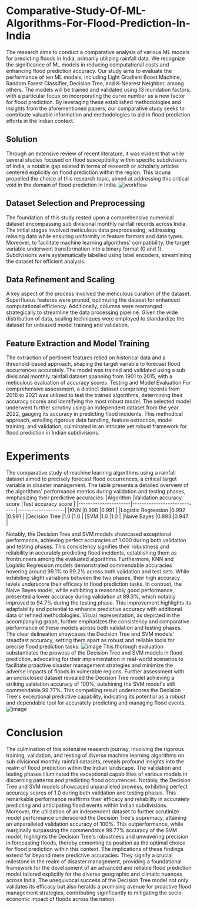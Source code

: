 # Comparative-Study-Of-ML-Algorithms-For-Flood-Prediction-In-India
The research aims to conduct a comparative analysis of various ML models for predicting floods in India, primarily utilizing rainfall data. We recognize the significance of ML models in reducing computational costs and enhancing flood prediction accuracy. Our study aims to evaluate the performance of ten ML models, including Light Gradient Boost Machine, Random Forest Classifier, Decision Tree, and K-Nearest Neighbor, among others. The models will be trained and validated using 13 inundation factors, with a particular focus on incorporating the curve number as a new factor for flood prediction.
By leveraging these established methodologies and insights from the aforementioned papers, our comparative study seeks to contribute valuable information and methodologies to aid in flood prediction efforts in the Indian context.

## Solution
Through an extensive review of recent literature, it was evident that while several studies focused on flood susceptibility within specific subdivisions of India, a notable gap existed in terms of research or scholarly articles centered explicitly on flood prediction within the region. This lacuna propelled the choice of this research topic, aimed at addressing this critical void in the domain of flood prediction in India.
![workflow](https://github.com/musicallysouled/Comparative-Study-Of-ML-Algorithms-For-Flood-Prediction-In-India/assets/88243330/42dca0ce-cebd-4da5-a5b2-3f00cabb6526)
## Dataset Selection and Preprocessing
The foundation of this study rested upon a comprehensive numerical dataset encompassing sub divisional monthly rainfall records across India. The initial stages involved meticulous data preprocessing, addressing missing data while ensuring uniformity in feature formats and data types. Moreover, to facilitate machine learning algorithms' compatibility, the target variable underwent transformation into a binary format (0 and 1). Subdivisions were systematically labelled using label encoders, streamlining the dataset for efficient analysis.

## Data Refinement and Scaling
A key aspect of the process involved the meticulous curation of the dataset. Superfluous features were pruned, optimizing the dataset for enhanced computational efficiency. Additionally, columns were rearranged strategically to streamline the data processing pipeline. Given the wide distribution of data, scaling techniques were employed to standardize the dataset for unbiased model training and validation.

## Feature Extraction and Model Training
The extraction of pertinent features relied on historical data and a threshold-based approach, shaping the target variable to forecast flood occurrences accurately. The model was trained and validated using a sub divisional monthly rainfall dataset spanning from 1901 to 2015, with a meticulous evaluation of accuracy scores.
Testing and Model Evaluation
For comprehensive assessment, a distinct dataset comprising records from 2016 to 2021 was utilized to test the trained algorithms, determining their accuracy scores and identifying the most robust model. The selected model underwent further scrutiny using an independent dataset from the year 2022, gauging its accuracy in predicting flood incidents.
This methodical approach, entailing rigorous data handling, feature extraction, model training, and validation, culminated in an intricate yet robust framework for flood prediction in Indian subdivisions.

# Experiments
The comparative study of machine learning algorithms using a rainfall dataset aimed to precisely forecast flood occurrences, a critical target variable in disaster management. The table presents a detailed overview of the algorithms' performance metrics during validation and testing phases, emphasizing their predictive accuracies:
|Algorithm	           |Validation accuracy score	   |Test accuracy score |
|----------------------|-----------------------------|--------------------|
|KNN	                 |0.990	                       |0.991               |
|Logistic Regression   |0.992	                       |0.991               |
|Decision Tree	       |1.0	                         |1.0                 |
|SVM	                 |1.0	                         |1.0                 | 
|Naive Bayes	         |0.893	                       |0.947               |

Notably, the Decision Tree and SVM models showcased exceptional performance, achieving perfect accuracies of 1.000 during both validation and testing phases. This consistency signifies their robustness and reliability in accurately predicting flood incidents, establishing them as frontrunners among the evaluated algorithms.
Furthermore, KNN and Logistic Regression models demonstrated commendable accuracies hovering around 99.1% to 99.2% across both validation and test sets. While exhibiting slight variations between the two phases, their high accuracy levels underscore their efficacy in flood prediction tasks.
In contrast, the Naive Bayes model, while exhibiting a reasonably good performance, presented a lower accuracy during validation at 89.3%, which notably improved to 94.7% during the testing phase. This improvement highlights its adaptability and potential to enhance predictive accuracy with additional data or refined methodologies.
Visual representation, as depicted in the accompanying graph, further emphasizes the consistency and comparative performance of these models across both validation and testing phases. The clear delineation showcases the Decision Tree and SVM models' steadfast accuracy, setting them apart as robust and reliable tools for precise flood prediction tasks.
![image](https://github.com/musicallysouled/Comparative-Study-Of-ML-Algorithms-For-Flood-Prediction-In-India/assets/88243330/12ed71a2-168e-45e5-b5c6-ce341f8c86be)
This thorough evaluation substantiates the prowess of the Decision Tree and SVM models in flood prediction, advocating for their implementation in real-world scenarios to facilitate proactive disaster management strategies and minimize the adverse impacts of floods in vulnerable regions.
Further assessment with an undisclosed dataset revealed the Decision Tree model achieving a striking validation accuracy of 100%, outshining the SVM model's still commendable 99.77%. This compelling result underscores the Decision Tree's exceptional predictive capability, indicating its potential as a robust and dependable tool for accurately predicting and managing flood events.
![image](https://github.com/musicallysouled/Comparative-Study-Of-ML-Algorithms-For-Flood-Prediction-In-India/assets/88243330/5f5de0df-b0b9-4df9-9e18-343b7a0909aa)

# Conclusion
The culmination of this extensive research journey, involving the rigorous training, validation, and testing of diverse machine learning algorithms on sub divisional monthly rainfall datasets, reveals profound insights into the realm of flood prediction within the Indian landscape.
The validation and testing phases illuminated the exceptional capabilities of various models in discerning patterns and predicting flood occurrences. Notably, the Decision Tree and SVM models showcased unparalleled prowess, exhibiting perfect accuracy scores of 1.0 during both validation and testing phases. This remarkable performance reaffirms their efficacy and reliability in accurately predicting and anticipating flood events within Indian subdivisions.
Moreover, the utilization of an independent dataset to further scrutinize model performance underscored the Decision Tree's supremacy, attaining an unparalleled validation accuracy of 100%. This outperformance, while marginally surpassing the commendable 99.77% accuracy of the SVM model, highlights the Decision Tree's robustness and unwavering precision in forecasting floods, thereby cementing its position as the optimal choice for flood prediction within this context.
The implications of these findings extend far beyond mere predictive accuracies. They signify a crucial milestone in the realm of disaster management, providing a foundational framework for the development of an advanced and reliable flood prediction model tailored explicitly for the diverse geographic and climatic nuances across India. The unequivocal success of the Decision Tree model not only validates its efficacy but also heralds a promising avenue for proactive flood management strategies, contributing significantly to mitigating the socio-economic impact of floods across the nation.
